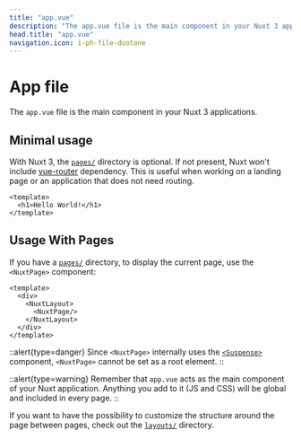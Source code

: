 ```yaml
---
title: "app.vue"
description: "The app.vue file is the main component in your Nuxt 3 applications."
head.title: "app.vue"
navigation.icon: i-ph-file-duotone
---
```


# App file

The `app.vue` file is the main component in your Nuxt 3 applications.

## Minimal usage

With Nuxt 3, the [`pages/`](/docs/guide/directory-structure/pages) directory is optional. If not present, Nuxt won't include [vue-router](https://router.vuejs.org/) dependency. This is useful when working on a landing page or an application that does not need routing.

```vue [app.vue]
<template>
  <h1>Hello World!</h1>
</template>
```

## Usage With Pages

If you have a [`pages/`](/docs/guide/directory-structure/pages) directory, to display the current page, use the `<NuxtPage>` component:

```vue [app.vue]
<template>
  <div>
    <NuxtLayout>
      <NuxtPage/>
    </NuxtLayout>
  </div>
</template>
```

::alert{type=danger}
Since `<NuxtPage>` internally uses the [`<Suspense>`](https://vuejs.org/guide/built-ins/suspense.html#suspense) component, `<NuxtPage>` cannot be set as a root element.
::

::alert{type=warning}
Remember that `app.vue` acts as the main component of your Nuxt application. Anything you add to it (JS and CSS) will be global and included in every page.
::

If you want to have the possibility to customize the structure around the page between pages, check out the [`layouts/`](/docs/guide/directory-structure/layouts) directory.
